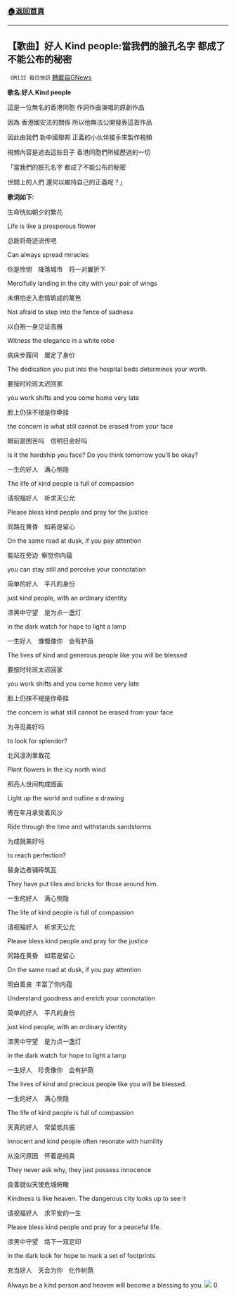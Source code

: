 ###  [:house:返回首頁](https://github.com/ourhimalayas/txt)
---

## 【歌曲】好人 Kind people:當我們的臉孔名字 都成了不能公布的秘密
` GM132 每日快訊` [轉載自GNews](https://gnews.org/zh-hans/1021065/)

**歌名**:**好人 Kind people**

這是一位無名的香港同胞 作詞作曲演唱的原創作品

因為 香港國安法的關係 所以他無法公開發表這首作品

因此由我們 新中國聯邦 正義的小伙伴接手來製作視頻

視頻內容是過去這些日子 香港同胞們所經歷過的一切

「當我們的臉孔名字 都成了不能公布的秘密

世間上的人們 還何以維持自己的正義呢？」

**歌词如下:**

生命恍如朝夕的繁花

Life is like a prosperous flower

总能将奇迹流传吧

Can always spread miracles

你是怜悯　降落城市　将一对翼折下

Mercifully landing in the city with your pair of wings

未惧怕走入悲情筑成的篱笆

Not afraid to step into the fence of sadness

以白袍一身见证高雅

Witness the elegance in a white robe

病床步履间　厘定了身价

The dedication you put into the hospital beds determines your worth.

要按时轮班太迟回家

you work shifts and you come home very late

脸上仍抹不褪是你牵挂

the concern is what still cannot be erased from your face

眼前是困苦吗　信明日会好吗

Is it the hardship you face? Do you think tomorrow you’ll be okay?

一生的好人　满心恻隐

The life of kind people is full of compassion

请祝福好人　祈求天公允

Please bless kind people and pray for the justice

同路在黄昏　如若是留心

On the same road at dusk, if you pay attention

能站在旁边  察觉你内蕴

you can stay still and perceive your connotation

简单的好人　平凡的身份

just kind people, with an ordinary identity

漆黑中守望　是为点一盏灯

in the dark watch for hope to light a lamp

一生好人　慷慨像你　会有护荫

The lives of kind and generous people like you will be blessed

要按时轮班太迟回家

you work shifts and you come home very late

脸上仍抹不褪是你牵挂

the concern is what still cannot be erased from your face

为寻觅美好吗

to look for splendor?

北风凛冽里栽花

Plant flowers in the icy north wind

照亮人世间构成图画

Light up the world and outline a drawing

寄在年月承受着风沙

Ride through the time and withstands sandstorms

为成就美好吗

to reach perfection?

替身边者铺砖筑瓦

They have put tiles and bricks for those around him.

一生的好人　满心恻隐

The life of kind people is full of compassion

请祝福好人　祈求天公允

Please bless kind people and pray for the justice

同路在黄昏　如若是留心

On the same road at dusk, if you pay attention

明白善良  丰富了你内蕴

Understand goodness and enrich your connotation

简单的好人　平凡的身份

just kind people, with an ordinary identity

漆黑中守望　是为点一盏灯

in the dark watch for hope to light a lamp

一生好人　珍贵像你　会有护荫

The lives of kind and precious people like you will be blessed.

一生的好人　满心恻隐

The life of kind people is full of compassion

天真的好人　常留低共振

Innocent and kind people often resonate with humility

从没问原因　怀着是纯真

They never ask why, they just possess innocence

良善就似天使危城俯瞰

Kindness is like heaven. The dangerous city looks up to see it

请祝福好人　求平安的一生

Please bless kind people and pray for a peaceful life.

漆黑中守望　烙下一双足印

in the dark look for hope to mark a set of footprints

充当好人　天会为你　化作树荫

Always be a kind person and heaven will become a blessing to you.
![]()![](https://gnews.org/wp-content/uploads/2021/03/3A9DADEA-1C81-4A9A-98F1-E2FB32DF2F7F-1.jpeg)
0
